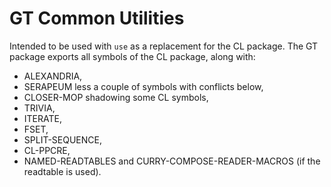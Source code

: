 GT Common Utilities
===================

Intended to be used with `use` as a replacement for the CL package.
The GT package exports all symbols of the CL package, along with:
- ALEXANDRIA,
- SERAPEUM less a couple of symbols with conflicts below,
- CLOSER-MOP shadowing some CL symbols,
- TRIVIA,
- ITERATE,
- FSET,
- SPLIT-SEQUENCE,
- CL-PPCRE,
- NAMED-READTABLES and CURRY-COMPOSE-READER-MACROS (if the readtable is used).
